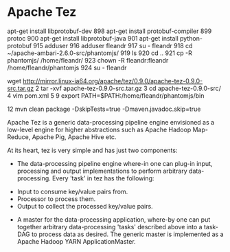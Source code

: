 <!--
  Licensed under the Apache License, Version 2.0 (the "License");
  you may not use this file except in compliance with the License.
  You may obtain a copy of the License at

    http://www.apache.org/licenses/LICENSE-2.0

  Unless required by applicable law or agreed to in writing, software
  distributed under the License is distributed on an "AS IS" BASIS,
  WITHOUT WARRANTIES OR CONDITIONS OF ANY KIND, either express or implied.
  See the License for the specific language governing permissions and
  limitations under the License. See accompanying LICENSE file.
-->

Apache Tez
==========
 apt-get install libprotobuf-dev
  898  apt-get install protobuf-compiler
  899  protoc
  900  apt-get install libprotobuf-java
  901  apt-get install python-protobuf
 915  adduser
  916  adduser fleandr
  917  su - fleandr
  918  cd ~/apache-ambari-2.6.0-src/phantomjs/
  919  ls
  920  cd ..
  921  cp -R phantomjs/ /home/fleandr/
  923  chown -R fleandr:fleandr /home/fleandr/phantomjs
  924  su - fleandr

 wget http://mirror.linux-ia64.org/apache/tez/0.9.0/apache-tez-0.9.0-src.tar.gz
    2  tar -xvf apache-tez-0.9.0-src.tar.gz
    3  cd apache-tez-0.9.0-src/
    4  vim pom.xml
    5  9  export PATH=$PATH:/home/fleandr/phantomjs/bin
 
   12  mvn clean package -DskipTests=true -Dmaven.javadoc.skip=true



Apache Tez is a generic data-processing pipeline engine envisioned as a low-level engine for higher abstractions
such as Apache Hadoop Map-Reduce, Apache Pig, Apache Hive etc.

At its heart, tez is very simple and has just two components:

*   The data-processing pipeline engine where-in one can plug-in input, processing and output implementations to 
    perform arbitrary data-processing. Every 'task' in tez has the following:
   -   Input to consume key/value pairs from.
   -   Processor to process them.
   -   Output to collect the processed key/value pairs.


*  A master for the data-processing application, where-by one can put together arbitrary data-processing 'tasks' 
   described above into a task-DAG to process data as desired. 
   The generic master is implemented as a Apache Hadoop YARN ApplicationMaster.
